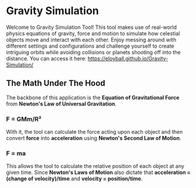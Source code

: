 # Gravity Simulation
Welcome to Gravity Simulation Tool! This tool makes use of real-world physics equations of gravity, force and motion to simulate how celestial objects move and interact with each other. Enjoy messing around with different settings and configurations and challenge yourself to create intriguing orbits while avoiding collisions or planets shooting off into the distance.
You can access it here: https://eloyball.github.io/Gravity-Simulation/

## The Math Under The Hood
The backbone of this application is the **Equation of Gravitational Force** from **Newton's Law of Universal Gravitation**.
### F = GMm/R²
With it, the tool can calculate the force acting upon each object and then convert **force** into **acceleration** using **Newton's Second Law of Motion**.
### F = ma
This allows the tool to calculate the relative position of each object at any given time. Since **Newton's Laws of Motion** also dictate that **acceleration = (change of velocity)/time** and **velocity = position/time**.
